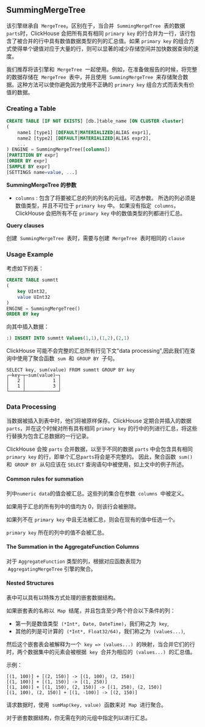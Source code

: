 ## SummingMergeTree

该引擎继承自  `MergeTree`。区别在于，当合并  `SummingMergeTree`  表的数据`parts`时，ClickHouse 会把所有具有相同 `primary key` 的行合并为一行，该行包含了被合并的行中具有数值数据类型的列的汇总值。如果 `primary key` 的组合方式使得单个键值对应于大量的行，则可以显著的减少存储空间并加快数据查询的速度。

我们推荐将该引擎和  `MergeTree`  一起使用。例如，在准备做报告的时候，将完整的数据存储在  `MergeTree`  表中，并且使用  `SummingMergeTree`  来存储聚合数据。这种方法可以使你避免因为使用不正确的 `primary key` 组合方式而丢失有价值的数据。

### Creating a Table

```sql
CREATE TABLE [IF NOT EXISTS] [db.]table_name [ON CLUSTER cluster]
(
    name1 [type1] [DEFAULT|MATERIALIZED|ALIAS expr1],
    name2 [type2] [DEFAULT|MATERIALIZED|ALIAS expr2],
    ...
) ENGINE = SummingMergeTree([columns])
[PARTITION BY expr]
[ORDER BY expr]
[SAMPLE BY expr]
[SETTINGS name=value, ...]
```

**SummingMergeTree 的参数**

- `columns` : 包含了将要被汇总的列的列名的元组。可选参数。 所选的列必须是数值类型，并且不可位于 `primary key` 中。
  如果没有指定  `columns`，ClickHouse 会把所有不在 `primary key` 中的数值类型的列都进行汇总。

**Query clauses**

创建  `SummingMergeTree`  表时，需要与创建  `MergeTree`  表时相同的 `clause`

### Usage Example

考虑如下的表：

```sql
CREATE TABLE summtt
(
    key UInt32,
    value UInt32
)
ENGINE = SummingMergeTree()
ORDER BY key
```

向其中插入数据：

```sql
:) INSERT INTO summtt Values(1,1),(1,2),(2,1)
```

ClickHouse 可能不会完整的汇总所有行见下文"data processing",因此我们在查询中使用了聚合函数  `sum`  和  `GROUP BY`  子句。

```
SELECT key, sum(value) FROM summtt GROUP BY key
┌─key─┬─sum(value)─┐
│   2 │          1 │
│   1 │          3 │
└─────┴────────────┘
```

### Data Processing

当数据被插入到表中时，他们将被原样保存。ClickHouse 定期合并插入的数据`parts`，并在这个时候对所有具有相同 `primary key` 的行中的列进行汇总，将这些行替换为包含汇总数据的一行记录。

ClickHouse 会按 `parts` 合并数据，以至于不同的数据 `parts` 中会包含具有相同 `primary key` 的行，即单个汇总`parts`将会是不完整的。
因此，聚合函数  `sum()` 和  `GROUP BY`  从句应该在 `SELECT` 查询语句中被使用，如上文中的例子所述。

#### Common rules for summation

列中`numeric data`的值会被汇总。这些列的集合在参数  `columns`  中被定义。

如果用于汇总的所有列中的值均为 0，则该行会被删除。

如果列不在 `primary key` 中且无法被汇总，则会在现有的值中任选一个。

 `primary key` 所在的列中的值不会被汇总。

#### The Summation in the AggregateFunction Columns

对于 `AggregateFunction` 类型的列，根据对应函数表现为  `AggregatingMergeTree` 引擎的聚合。

#### Nested Structures

表中可以具有以特殊方式处理的嵌套数据结构。

如果嵌套表的名称以  `Map`  结尾，并且包含至少两个符合以下条件的列：

- 第一列是数值类型  `(*Int*, Date, DateTime)`，我们称之为  `key`,
- 其他的列是可计算的  `(*Int*, Float32/64)`，我们称之为  `(values...)`,

然后这个嵌套表会被解释为一个  `key => (values...)`  的映射，当合并它们的行时，两个数据集中的元素会被根据  `key`  合并为相应的  `(values...)`  的汇总值。

示例：

```
[(1, 100)] + [(2, 150)] -> [(1, 100), (2, 150)]
[(1, 100)] + [(1, 150)] -> [(1, 250)]
[(1, 100)] + [(1, 150), (2, 150)] -> [(1, 250), (2, 150)]
[(1, 100), (2, 150)] + [(1, -100)] -> [(2, 150)]
```

请求数据时，使用  `sumMap(key, value)`  函数来对  `Map`  进行聚合。

对于嵌套数据结构，你无需在列的元组中指定列以进行汇总。
